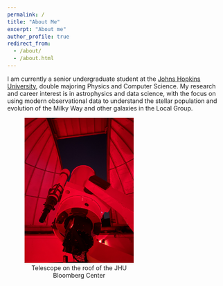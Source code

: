 ```yaml
---
permalink: /
title: "About Me"
excerpt: "About me"
author_profile: true
redirect_from: 
  - /about/
  - /about.html
---
```


I am currently a senior undergraduate student at the [Johns Hopkins University](https://www.jhu.edu/), double majoring Physics and Computer Science. My research and career interest is in astrophysics and data science, with the focus on using modern observational data to understand the stellar population and evolution of the Milky Way and other galaxies in the Local Group.

<figure align="center" style="width:50%">
<img src='/images/IMG_5933.JPG'>
<figcaption>Telescope on the roof of the JHU Bloomberg Center</figcaption>
</figure>
